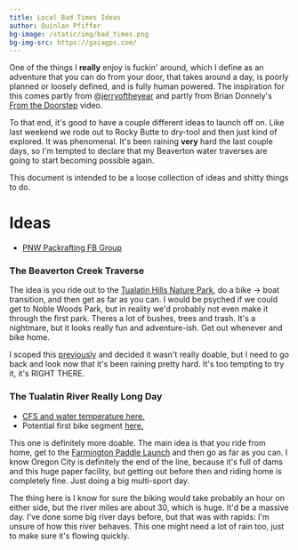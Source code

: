 ```yaml
---
title: Local Bad Times Ideas
author: Quinlan Pfiffer
bg-image: /static/img/bad_times.png
bg-img-src: https://gaiagps.com/
---
```


One of the things I __really__ enjoy is fuckin' around, which I define as an
adventure that you can do from your door, that takes around a day, is poorly
planned or loosely defined, and is fully human powered. The inspiration for this
comes partly from @[jerryoftheyear](http://instagram.com/jerryoftheyear) and
partly from Brian Donnely's [From the Doorstep](https://bikepacking.com/plog/from-the-doorstep-film/) video.

To that end, it's good to have a couple different ideas to launch off on. Like
last weekend we rode out to Rocky Butte to dry-tool and then just kind of
explored. It was phenomenal. It's been raining __very__ hard the last couple
days, so I'm tempted to declare that my Beaverton water traverses are going to
start becoming possible again.

This document is intended to be a loose collection of ideas and shitty things to
do.

Ideas
=====

* [PNW Packrafting FB Group](https://www.facebook.com/groups/1152724471784252/)

### The Beaverton Creek Traverse

The idea is you ride out to the [Tualatin Hills Nature Park](https://www.gaiagps.com/map/?loc=16.5/-122.8396/45.4946&pubLink=STNZw1XJl1JdbMm46v2LlFw9&waypointId=3e54425325012b3bd638c7b112473be2), do a bike ->
boat transition, and then get as far as you can. I would be psyched if we could
get to Noble Woods Park, but in reality we'd probably not even make it through
the first park. Theres a lot of bushes, trees and trash. It's a nightmare, but
it looks really fun and adventure-ish. Get out whenever and bike home.

I scoped this [previously](https://www.strava.com/activities/2769167185) and decided it wasn't really doable, but I need to
go back and look now that it's been raining pretty hard. It's too tempting to
try it, it's RIGHT THERE.

### The Tualatin River Really Long Day

* [CFS and water temperature here.](https://waterdata.usgs.gov/usa/nwis/uv?site_no=14203500)
* Potential first bike segment [here.](https://www.google.com/maps/dir/2804+NE+18th+Ave,+Portland,+OR+97212-3316,+USA/23684-23600+OR-210,+Beaverton,+OR+97007/@45.421944,-122.9243928,12519m/data=!3m1!1e3!4m14!4m13!1m5!1m1!1s0x5495a731668268b5:0x37f067a6fa7b3038!2m2!1d-122.6470096!2d45.542946!1m5!1m1!1s0x549513a4eb41efcf:0x65d4862665605775!2m2!1d-122.9200757!2d45.4160106!3e1)

This one is definitely more doable. The main idea is that you ride from home,
get to the [Farmington Paddle Launch](http://tualatinriverkeepers.org/assets/resources/trk_water_trail_map_parallelfold.pdf)
and then go as far as you can. I know Oregon City is definitely the end of the
line, because it's full of dams and this huge paper facility, but getting out
before then and riding home is completely fine. Just doing a big multi-sport day.

The thing here is I know for sure the biking would take probably an hour on
either side, but the river miles are about 30, which is huge. It'd be a massive
day. I've done some big river days before, but that was with rapids: I'm unsure
of how this river behaves. This one might need a lot of rain too, just to make
sure it's flowing quickly.
